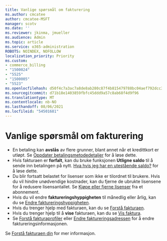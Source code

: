 ```yaml
---
title: Vanlige spørsmål om fakturering
ms.author: cmcatee
author: cmcatee-MSFT
manager: scotv
ms.date: ''
ms.reviewer: jkinma, jmueller
ms.audience: Admin
ms.topic: article
ms.service: o365-administration
ROBOTS: NOINDEX, NOFOLLOW
localization_priority: Priority
ms.custom:
- commerce_billing
- "1500024"
- "5525"
- "1500005"
- "5523"
ms.openlocfilehash: d50f4c7a3ac7a8de8ab280c87f4b815479788bc04aef792dcc3e503bed5b2f03
ms.sourcegitcommit: d71b18e1403859fbfc45ddd9a57c8ab68f4d9f96
ms.translationtype: MT
ms.contentlocale: nb-NO
ms.lasthandoff: 08/06/2021
ms.locfileid: "54501681"
---
```

# <a name="billing-or-invoice-faq"></a>Vanlige spørsmål om fakturering

- En betaling kan **avslås** av flere grunner, blant annet når et kredittkort er utløpt. Se [Oppdater betalingsmetodedetaljer](/microsoft-365/commerce/billing-and-payments/manage-payment-methods#update-payment-method-details) for å løse dette.
- Hvis fakturaen er **forfalt**, kan du bruke funksjonen **Utligne saldo** til å sende inn betalingen på nytt. [Hva hvis jeg har en utestående saldo?](/microsoft-365/commerce/billing-and-payments/pay-for-your-subscription#what-if-i-have-an-outstanding-balance) for å løse dette.
- Du blir fortsatt belastet for lisenser som ikke er tilordnet til brukere. Hvis du vil hindre unødvendige kostnader, kan du fjerne de ubrukte lisensene for å redusere lisensantallet. Se [Kjøpe eller fjerne lisenser](/microsoft-365/commerce/licenses/buy-licenses) fra et abonnement.
- Hvis du vil endre **faktureringshyppigheten** til månedlig eller årlig, kan du se [Endre faktureringshyppigheten](/microsoft-365/commerce/billing-and-payments/change-payment-frequency).
- Hvis du trenger hjelp med fakturaen, kan du se [Forstå fakturaen](/microsoft-365/commerce/billing-and-payments/understand-your-invoice2).
- Hvis du trenger hjelp til å **vise** fakturaen, kan du se [Vis faktura](/microsoft-365/commerce/billing-and-payments/view-your-bill-or-invoice).
- Se [Forstå fakturaprofiler](/microsoft-365/commerce/billing-and-payments/manage-billing-profiles) eller [Endre faktureringsadressen](/microsoft-365/commerce/billing-and-payments/change-your-billing-addresses) for å endre faktureringsinformasjonen.

Se [Forstå fakturaen din](/microsoft-365/commerce/billing-and-payments/understand-your-invoice2) for mer informasjon.